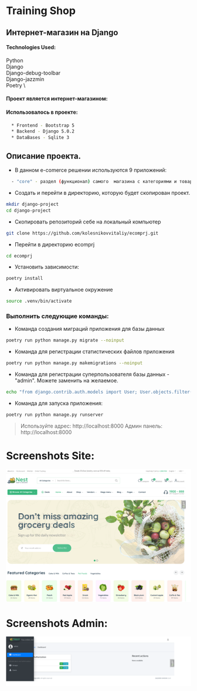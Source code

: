 # Training Shop
## Интернет-магазин на Django

#### Technologies Used:
Python \
Django \
Django-debug-toolbar \
Django-jazzmin \
Poetry \
#### Проект является интернет-магазином:
#### Использовалось в проекте:
```bash
  * Frontend - Bootstrap 5
  * Backend - Django 5.0.2
  * DataBases - Sqlite 3
```
## Описание проекта.

*  В данном e-comerce решении используются 9 приложений:
```bash
  - "core" - раздел (функционал) самого  магазина с категориями и товарами.  
```

* Создать и перейти в директорию, которую будет скопирован проект.
```bash
mkdir django-project
cd django-project
```
* Скопировать репозиторий себе на локальный компьютер
```bash
git clone https://github.com/kolesnikovvitaliy/ecomprj.git
```
* Перейти в директорию ecomprj
```bash
cd ecomprj
```

* Установить зависимости:
```bash
poetry install
```

* Активировать виртуальное окружение 
```bash
source .venv/bin/activate 
```

### Выполнить следующие команды:

* Команда создания миграций приложения для базы данных
```bash
poetry run python manage.py migrate --noinput
```
* Команда для регистрации статистических файлов приложения 
```bash
poetry run python manage.py makemigrations --noinput
```
* Команда для регистрации суперпользователя базы данных - "admin". Можете заменить на желаемое.
```bash
echo "from django.contrib.auth.models import User; User.objects.filter(username='admin').exists() or User.objects.create_superuser('admin', '','admin' )" | poetry run python manage.py shell
```
* Команда для запуска приложения:
```bash
poetry run python manage.py runserver
```
> Используйте адрес: http://localhost:8000
> Админ панель: http://localhost:8000

# Screenshots Site:

<div class="img-div">
  <img src="https://github.com/kolesnikovvitaliy/ecomprj/blob/main/docs/img/scrin_site.png" width="800"/>
</div>

# Screenshots Admin:

<div class="img-div">
  <img src="https://github.com/kolesnikovvitaliy/ecomprj/blob/main/docs/img/scrin_admin.png" width="800"/>
</div>

